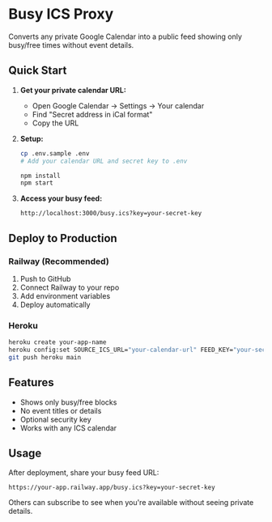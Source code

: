 # Busy ICS Proxy

Converts any private Google Calendar into a public feed showing only busy/free times without event details.

## Quick Start

1. **Get your private calendar URL:**
   - Open Google Calendar → Settings → Your calendar
   - Find "Secret address in iCal format"
   - Copy the URL

2. **Setup:**
   ```bash
   cp .env.sample .env
   # Add your calendar URL and secret key to .env
   
   npm install
   npm start
   ```

3. **Access your busy feed:**
   ```
   http://localhost:3000/busy.ics?key=your-secret-key
   ```

## Deploy to Production

### Railway (Recommended)
1. Push to GitHub
2. Connect Railway to your repo
3. Add environment variables
4. Deploy automatically

### Heroku
```bash
heroku create your-app-name
heroku config:set SOURCE_ICS_URL="your-calendar-url" FEED_KEY="your-secret"
git push heroku main
```

## Features
- Shows only busy/free blocks
- No event titles or details
- Optional security key
- Works with any ICS calendar

## Usage
After deployment, share your busy feed URL:
```
https://your-app.railway.app/busy.ics?key=your-secret-key
```

Others can subscribe to see when you're available without seeing private details.